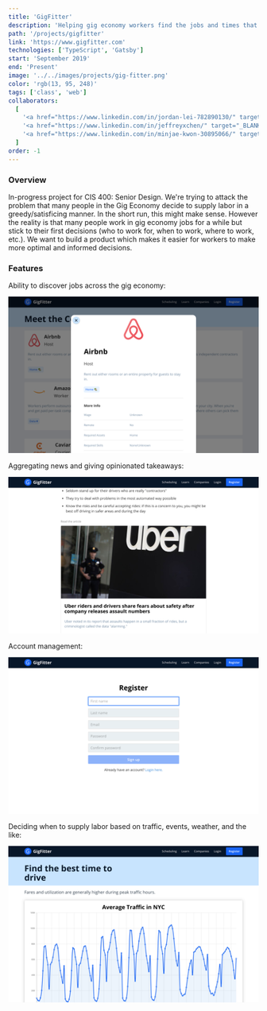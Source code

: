 ```yaml
---
title: 'GigFitter'
description: 'Helping gig economy workers find the jobs and times that work best for them.'
path: '/projects/gigfitter'
link: 'https://www.gigfitter.com'
technologies: ['TypeScript', 'Gatsby']
start: 'September 2019'
end: 'Present'
image: '../../images/projects/gig-fitter.png'
color: 'rgb(13, 95, 248)'
tags: ['class', 'web']
collaborators:
  [
    '<a href="https://www.linkedin.com/in/jordan-lei-782890130/" target="_BLANK">Jordan Lei</a>',
    '<a href="https://www.linkedin.com/in/jeffreyxchen/" target="_BLANK">Jeffrey Chen</a>',
    '<a href="https://www.linkedin.com/in/minjae-kwon-30895066/" target="_BLANK">Minjae Kwon</a>',
  ]
order: -1
---
```


### Overview

In-progress project for CIS 400: Senior Design. We're trying to attack the problem that many people in the Gig Economy decide to supply labor in a greedy/satisficing manner. In the short run, this might make sense. However the reality is that many people work in gig economy jobs for a while but stick to their first decisions (who to work for, when to work, where to work, etc.). We want to build a product which makes it easier for workers to make more optimal and informed decisions.

### Features

Ability to discover jobs across the gig economy:

![gig](../../images/projects/gig-fitter-gig.png)

Aggregating news and giving opinionated takeaways:

![learn](../../images/projects/gig-fitter-learn.png)

Account management:

![register](../../images/projects/gig-fitter-register.png)

Deciding when to supply labor based on traffic, events, weather, and the like:

![traffic](../../images/projects/gig-fitter-traffic.png)
